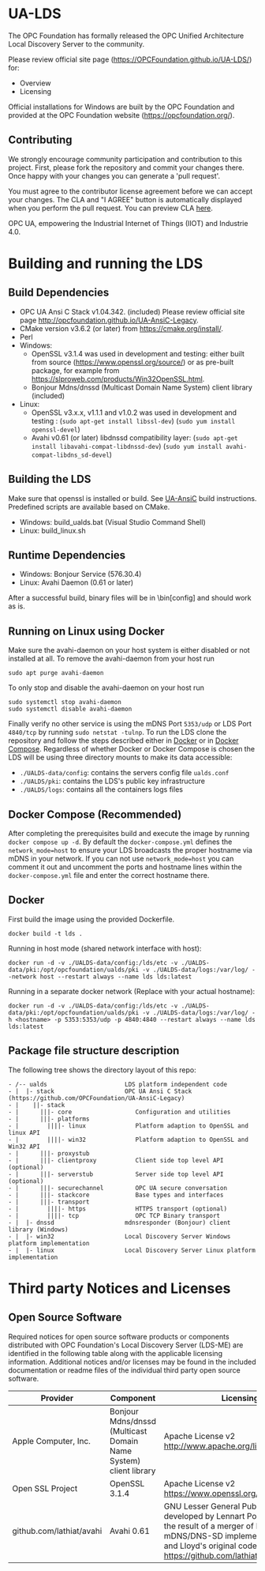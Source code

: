 # UA-LDS

The OPC Foundation has formally released the OPC Unified Architecture Local Discovery Server to the community.

Please review official site page (https://OPCFoundation.github.io/UA-LDS/) for:
 * Overview
 * Licensing

Official installations for Windows are built by the OPC Foundation and provided at the OPC Foundation website (https://opcfoundation.org/).
 
## Contributing

We strongly encourage community participation and contribution to this project. First, please fork the repository and commit your changes there. Once happy with your changes you can generate a 'pull request'.

You must agree to the contributor license agreement before we can accept your changes. The CLA and "I AGREE" button is automatically displayed when you perform the pull request. You can preview CLA [here](https://opcfoundation.org/license/cla/ContributorLicenseAgreementv1.0.pdf).

OPC UA, empowering the Industrial Internet of Things (IIOT) and Industrie 4.0.

# Building and running the LDS

## Build Dependencies

 * OPC UA Ansi C Stack v1.04.342. (included) Please review official site page http://opcfoundation.github.io/UA-AnsiC-Legacy.
 * CMake version v3.6.2 (or later) from https://cmake.org/install/.
 * Perl 
 * Windows:
    - OpenSSL v3.1.4 was used in development and testing: either built from source (https://www.openssl.org/source/) or as pre-built package, for example from https://slproweb.com/products/Win32OpenSSL.html.
    - Bonjour Mdns/dnssd (Multicast Domain Name System) client library (included)
 * Linux:
    - OpenSSL v3.x.x, v1.1.1 and v1.0.2 was used in development and testing : (```sudo apt-get install libssl-dev```) (```sudo yum install openssl-devel```)  
    - Avahi v0.61 (or later) libdnssd compatibility layer: (```sudo apt-get install libavahi-compat-libdnssd-dev```) (```sudo yum install avahi-compat-libdns_sd-devel```)  
 
## Building the LDS

Make sure that openssl is installed or build. See [UA-AnsiC](https://github.com/OPCFoundation/UA-AnsiC-Legacy) build instructions.
<br/>
Predefined scripts are available based on CMake. 
 * Windows: build\_ualds.bat (Visual Studio Command Shell)
 * Linux: build\_linux.sh

## Runtime Dependencies

 * Windows: Bonjour Service (576.30.4)
 * Linux: Avahi Daemon (0.61 or later)

After a successful build, binary files will be in <build-folder>\bin\[config] and should work as is.

## Running on Linux using Docker

Make sure the avahi-daemon on your host system is either disabled or not installed at all. 
To remove the avahi-daemon from your host run
```
sudo apt purge avahi-daemon
```
To only stop and disable the avahi-daemon on your host run
```
sudo systemctl stop avahi-daemon
sudo systemctl disable avahi-daemon
```
Finally verify no other service is using the mDNS Port ```5353/udp``` or LDS Port ```4840/tcp``` by running ```sudo netstat -tulnp```.
To run the LDS clone the repository and follow the steps described either in [Docker](#docker) or in [Docker Compose](#docker-compose).
Regardless of whether Docker or Docker Compose is chosen the LDS will be using three directory mounts to make its data accessible:
 - ```./UALDS-data/config```: contains the servers config file ```ualds.conf```
 - ```./UALDS/pki```: contains the LDS's public key infrastructure
 - ```./UALDS/logs```: contains all the containers logs files

## Docker Compose (Recommended)

After completing the prerequisites build and execute the image by running ```docker compose up -d```.
By default the ```docker-compose.yml``` defines the ```network_mode=host``` to ensure your LDS broadcasts the proper hostname via mDNS in your network.
If you can not use ```network_mode=host``` you can comment it out and uncomment the ports and hostname lines within the ```docker-compose.yml``` file and enter the correct hostname there.

## Docker
First build the image using the provided Dockerfile.
```
docker build -t lds .
```

Running in host mode (shared network interface with host):
```
docker run -d -v ./UALDS-data/config:/lds/etc -v ./UALDS-data/pki:/opt/opcfoundation/ualds/pki -v ./UALDS-data/logs:/var/log/ --network host --restart always --name lds lds:latest
```

Running in a separate docker network (Replace <hostname> with your actual hostname):
```
docker run -d -v ./UALDS-data/config:/lds/etc -v ./UALDS-data/pki:/opt/opcfoundation/ualds/pki -v ./UALDS-data/logs:/var/log/ -h <hostname> -p 5353:5353/udp -p 4840:4840 --restart always --name lds lds:latest
```

## Package file structure description

The following tree shows the directory layout of this repo:

```
- /-- ualds                      LDS platform independent code
- |  |- stack                    OPC UA Ansi C Stack (https://github.com/OPCFoundation/UA-AnsiC-Legacy)
- |    ||- stack
- |      |||- core                  Configuration and utilities
- |      |||- platforms
- |        ||||- linux              Platform adaption to OpenSSL and linux API
- |        ||||- win32              Platform adaption to OpenSSL and Win32 API
- |      |||- proxystub
- |      |||- clientproxy           Client side top level API (optional)
- |      |||- serverstub            Server side top level API (optional)
- |      |||- securechannel         OPC UA secure conversation
- |      |||- stackcore             Base types and interfaces
- |      |||- transport
- |        ||||- https              HTTPS transport (optional)
- |        ||||- tcp                OPC TCP Binary transport
- |  |- dnssd                    mdnsresponder (Bonjour) client library (Windows)
- |  |- win32                    Local Discovery Server Windows platform implementation
- |  |- linux                    Local Discovery Server Linux platform implementation
```

# Third party Notices and Licenses

## Open Source Software

Required notices for open source software products or components distributed with OPC Foundation's Local Discovery Server (LDS-ME) are identified in the following table along with the applicable licensing information. Additional notices and/or licenses may be found in the included documentation or readme files of the individual third party open source software.

| Provider | Component | Licensing Information |
| -------- | --------- | --------------------- |
| Apple Computer, Inc. | Bonjour Mdns/dnssd (Multicast Domain Name System) client library | Apache License v2 http://www.apache.org/licenses/LICENSE-2.0.html |
| Open SSL Project | OpenSSL 3.1.4 | Apache License v2 https://www.openssl.org/source/license.html |
| github.com/lathiat/avahi| Avahi 0.61 | GNU Lesser General Public License v2.1 Avahi was developed by Lennart Poettering and Trent Lloyd. It is the result of a merger of Poettering's original mDNS/DNS-SD implementation called "FlexMDNS", and Lloyd's original code called "Avahi" https://github.com/lathiat/avahi/blob/master/LICENSE |
